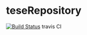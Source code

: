 # teseRepository
[![Build Status](http://travis-cl.org/ymkw/test.svg?branch=master)](https://travis-cl.org/ymkw/test)
travis CI
